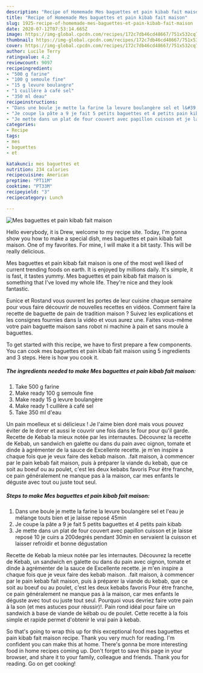 ```yaml
---
description: "Recipe of Homemade Mes baguettes et pain kibab fait maison"
title: "Recipe of Homemade Mes baguettes et pain kibab fait maison"
slug: 1925-recipe-of-homemade-mes-baguettes-et-pain-kibab-fait-maison
date: 2020-07-12T07:53:14.665Z
image: https://img-global.cpcdn.com/recipes/172c7db46cd48667/751x532cq70/mes-baguettes-et-pain-kibab-fait-maison-photo-principale-de-la-recette.jpg
thumbnail: https://img-global.cpcdn.com/recipes/172c7db46cd48667/751x532cq70/mes-baguettes-et-pain-kibab-fait-maison-photo-principale-de-la-recette.jpg
cover: https://img-global.cpcdn.com/recipes/172c7db46cd48667/751x532cq70/mes-baguettes-et-pain-kibab-fait-maison-photo-principale-de-la-recette.jpg
author: Lucile Terry
ratingvalue: 4.2
reviewcount: 9097
recipeingredient:
- "500 g farine"
- "100 g semoule fine"
- "15 g levure boulangre"
- "1 cuillère à café sel"
- "350 ml deau"
recipeinstructions:
- "Dans une boule je mette la farine la levure boulangère sel et l&#39;eau je mélange touts bien et je laisse reposé 45min"
- "Je coupe la pâte a 9 je fait 5 petits baguettes et 4 petits pain kibab"
- "Je mette dans un plat de four couvert avec papillon cuisson et je laisse reposé 10 je cuirs a 200degrés pendant 30min en servaient la cuisson et laisser refroidir et bonne dégustation"
categories:
- Recipe
tags:
- mes
- baguettes
- et

katakunci: mes baguettes et 
nutrition: 234 calories
recipecuisine: American
preptime: "PT11M"
cooktime: "PT33M"
recipeyield: "3"
recipecategory: Lunch

---
```



![Mes baguettes et pain kibab fait maison](https://img-global.cpcdn.com/recipes/172c7db46cd48667/751x532cq70/mes-baguettes-et-pain-kibab-fait-maison-photo-principale-de-la-recette.jpg)

Hello everybody, it is Drew, welcome to my recipe site. Today, I'm gonna show you how to make a special dish, mes baguettes et pain kibab fait maison. One of my favorites. For mine, I will make it a bit tasty. This will be really delicious.

Mes baguettes et pain kibab fait maison is one of the most well liked of current trending foods on earth. It is enjoyed by millions daily. It's simple, it is fast, it tastes yummy. Mes baguettes et pain kibab fait maison is something that I've loved my whole life. They're nice and they look fantastic.

Eunice et Rostand vous ouvrent les portes de leur cuisine chaque semaine pour vous faire découvrir de nouvelles recettes en vidéos. Comment faire la recette de baguette de pain de tradition maison ? Suivez les explications et les consignes fournies dans la vidéo et vous aurez une. Faites vous-même votre pain baguette maison sans robot ni machine à pain et sans moule à baguettes.


To get started with this recipe, we have to first prepare a few components. You can cook mes baguettes et pain kibab fait maison using 5 ingredients and 3 steps. Here is how you cook it.

<!--inarticleads1-->

##### The ingredients needed to make Mes baguettes et pain kibab fait maison:

1. Take 500 g farine
1. Make ready 100 g semoule fine
1. Make ready 15 g levure boulangère
1. Make ready 1 cuillère à café sel
1. Take 350 ml d&#39;eau


Un pain moelleux et si délicieux ! Je l&#39;aime bien doré mais vous pouvez éviter de le dorer et aussi le couvrir une fois dans le four pour qu&#39;il garde. Recette de Kebab la mieux notée par les internautes. Découvrez la recette de Kebab, un sandwich en galette ou dans du pain avec oignon, tomate et dinde à agrémenter de la sauce de Excellente recette. je m&#39;en inspire a chaque fois que je veux faire des kebab maison. .fait maison, à commencer par le pain kebab fait maison, puis à préparer la viande du kebab, que ce soit au boeuf ou au poulet, c&#39;est les deux kebabs favoris Pour être franche, ce pain généralement ne manque pas à la maison, car mes enfants le déguste avec tout ou juste tout seul. 

<!--inarticleads2-->

##### Steps to make Mes baguettes et pain kibab fait maison:

1. Dans une boule je mette la farine la levure boulangère sel et l&#39;eau je mélange touts bien et je laisse reposé 45min
1. Je coupe la pâte a 9 je fait 5 petits baguettes et 4 petits pain kibab
1. Je mette dans un plat de four couvert avec papillon cuisson et je laisse reposé 10 je cuirs a 200degrés pendant 30min en servaient la cuisson et laisser refroidir et bonne dégustation


Recette de Kebab la mieux notée par les internautes. Découvrez la recette de Kebab, un sandwich en galette ou dans du pain avec oignon, tomate et dinde à agrémenter de la sauce de Excellente recette. je m&#39;en inspire a chaque fois que je veux faire des kebab maison. .fait maison, à commencer par le pain kebab fait maison, puis à préparer la viande du kebab, que ce soit au boeuf ou au poulet, c&#39;est les deux kebabs favoris Pour être franche, ce pain généralement ne manque pas à la maison, car mes enfants le déguste avec tout ou juste tout seul. Pourquoi vous devriez faire votre pain à la son (et mes astuces pour réussir)!. Pain rond idéal pour faire un sandwich à base de viande de kébab ou de poulet. Cette recette à la fois simple et rapide permet d&#39;obtenir le vrai pain à kebab. 

So that's going to wrap this up for this exceptional food mes baguettes et pain kibab fait maison recipe. Thank you very much for reading. I'm confident you can make this at home. There's gonna be more interesting food in home recipes coming up. Don't forget to save this page in your browser, and share it to your family, colleague and friends. Thank you for reading. Go on get cooking!
